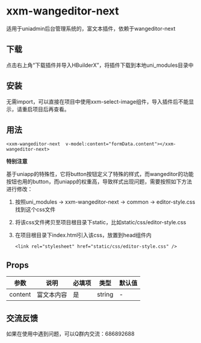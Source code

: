# xxm-wangeditor-next
适用于uniadmin后台管理系统的，富文本插件，依赖于wangeditor-next

## 下载

点击右上角“下载插件并导入HBuilderX”，将插件下载到本地uni_modules目录中



## 安装

无需import，可以直接在项目中使用xxm-select-image组件，导入插件后不能显示，请重启项目后再查看。

## 用法

```
<xxm-wangeditor-next  v-model:content="formData.content"></xxm-wangeditor-next>
```

**特别注意**

基于uniapp的特殊性，它将button按钮定义了特殊的样式，而wangeditor的功能按钮也用的button，而uniapp的权重高，导致样式出现问题，需要按照如下方法进行修改：

1. 按照uni_modules -> xxm-wangeditor-next -> common ->  editor-style.css  找到这个css文件

2. 将该css文件拷贝至项目根目录下static，比如static/css/editor-style.css

3. 在项目根目录下index.html引入该css，放置到head组件内

   ```
   <link rel="stylesheet" href="static/css/editor-style.css" />
   ```

   

## Props

| 参数    | 说明       | 必填项 | 类型   | 默认值 |
| ------- | ---------- | ------ | ------ | ------ |
| content | 富文本内容 | 是     | string | -      |



## 交流反馈

如果在使用中遇到问题，可以Q群内交流：686892688

